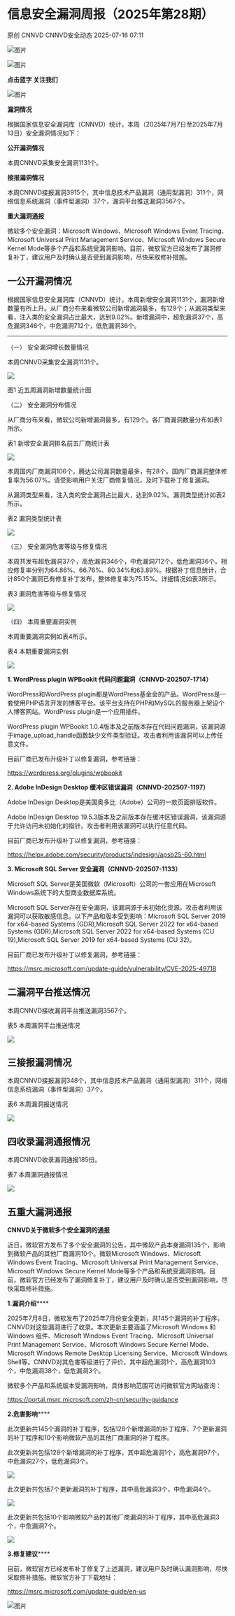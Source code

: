 #  信息安全漏洞周报（2025年第28期）  
原创 CNNVD  CNNVD安全动态   2025-07-16 07:11  
  
![图片](https://mmbiz.qpic.cn/mmbiz_gif/g1thw9GoocfpeKv1eicF4icEx1vUX4LQ1JjlMnGl5z2XiaAQGZdFulYs0vsE3icB8RUiawPqDSb5lvm8G0drb7iaw7sQ/640?wx_fmt=gif&from=appmsg "")  
  
![图片](https://mmbiz.qpic.cn/mmbiz_gif/g1thw9GoocfpeKv1eicF4icEx1vUX4LQ1Js3VkKswpUtkoDWibZ1YQl1lIdcctfqePCcSPEdc38SnhJGdqGJUFx9w/640?wx_fmt=gif&from=appmsg "")  
  
**点击蓝字 关注我们**  
  
![图片](https://mmbiz.qpic.cn/mmbiz_gif/g1thw9GoocfpeKv1eicF4icEx1vUX4LQ1Js3VkKswpUtkoDWibZ1YQl1lIdcctfqePCcSPEdc38SnhJGdqGJUFx9w/640?wx_fmt=gif&from=appmsg "")  
  
  
**漏洞情况**  
  
根据国家信息安全漏洞库（CNNVD）统计，本周（2025年7月7日至2025年7月13日）安全漏洞情况如下：  
  
**公开漏洞情况**  
  
本周CNNVD采集安全漏洞1131个。  
  
**接报漏洞情况**  
  
本周CNNVD接报漏洞3915个，其中信息技术产品漏洞（通用型漏洞）311个，网络信息系统漏洞（事件型漏洞）37个，漏洞平台推送漏洞3567个。  
  
**重大漏洞通报**  
  
微软多个安全漏洞：Microsoft Windows、Microsoft Windows Event Tracing、Microsoft Universal Print Management Service、Microsoft Windows Secure Kernel Mode等多个产品和系统受漏洞影响。目前，微软官方已经发布了漏洞修复补丁，建议用户及时确认是否受到漏洞影响，尽快采取修补措施。  
  
## 一公开漏洞情况  
  
  
根据国家信息安全漏洞库（CNNVD）统计，本周新增安全漏洞1131个，漏洞新增数量有所上升。从厂商分布来看微软公司新增漏洞最多，有129个；从漏洞类型来看，注入类的安全漏洞占比最大，达到9.02%。新增漏洞中，超危漏洞37个，高危漏洞346个，中危漏洞712个，低危漏洞36个。  
  
****  
（一） 安全漏洞增长数量情况  
  
  
  
本周CNNVD采集安全漏洞1131个。  
  
![](https://mmbiz.qpic.cn/mmbiz_jpg/g1thw9GoocfhKQpjHfF5e89zVOpwMibBBziaTPgd4UiaHHwq26PqdsWKdrf65VHWjicvEGaBaENnBnVdGjHTACJqmA/640?wx_fmt=other&from=appmsg "")  
  
图1 近五周漏洞新增数量统计图  
  
（二） 安全漏洞分布情况  
  
  
  
从厂商分布来看，微软公司新增漏洞最多，有129个。各厂商漏洞数量分布如表1所示。  
  
表1 新增安全漏洞排名前五厂商统计表  
  
![](https://mmbiz.qpic.cn/mmbiz_png/g1thw9GoocfhKQpjHfF5e89zVOpwMibBB7dolwmxvZMg80HPremxzflL4eE69SyyLjgPKwsicg0ddNFm6yKBWM4w/640?wx_fmt=png&from=appmsg "")  
  
本周国内厂商漏洞106个，腾达公司漏洞数量最多，有28个。国内厂商漏洞整体修复率为56.07%。请受影响用户关注厂商修复情况，及时下载补丁修复漏洞。  
  
从漏洞类型来看，注入类的安全漏洞占比最大，达到9.02%。漏洞类型统计如表2所示。  
  
表2 漏洞类型统计表  
  
![](https://mmbiz.qpic.cn/mmbiz_png/g1thw9GoocfhKQpjHfF5e89zVOpwMibBBjEzUo91aNNdhM88hx7gkKwbCOZPOc9FfF8Po7NjSNrH5PibVAYricGxg/640?wx_fmt=png&from=appmsg "")  
  
（三） 安全漏洞危害等级与修复情况  
  
  
  
本周共发布超危漏洞37个，高危漏洞346个，中危漏洞712个，低危漏洞36个。相应修复率分别为64.86%、66.76%、80.34%和63.89%。根据补丁信息统计，合计850个漏洞已有修复补丁发布，整体修复率为75.15%。详细情况如表3所示。  
  
表3 漏洞危害等级与修复情况  
  
![](https://mmbiz.qpic.cn/mmbiz_png/g1thw9GoocfhKQpjHfF5e89zVOpwMibBBkQjwQkdxQIXjgz8mfjwCib9EHKxWVcU9HAibibib8ffeUbu1spF484MqYQ/640?wx_fmt=png&from=appmsg "")  
  
（四） 本周重要漏洞实例  
  
  
  
本周重要漏洞实例如表4所示。  
  
表4 本期重要漏洞实例  
  
![](https://mmbiz.qpic.cn/mmbiz_png/g1thw9GoocfhKQpjHfF5e89zVOpwMibBBDgBokGJM0WJRxHPUAGetkj8PKVZCmnV7UQAiazPEsLfoX3yGQCUZ1Yw/640?wx_fmt=png&from=appmsg "")  
  
**1. WordPress plugin WPBookit 代码问题漏洞（CNNVD-202507-1714）**  
  
WordPress和WordPress plugin都是WordPress基金会的产品。WordPress是一套使用PHP语言开发的博客平台。该平台支持在PHP和MySQL的服务器上架设个人博客网站。WordPress plugin是一个应用插件。  
  
WordPress plugin WPBookit 1.0.4版本及之前版本存在代码问题漏洞，该漏洞源于image_upload_handle函数缺少文件类型验证。攻击者利用该漏洞可以上传任意文件。  
  
目前厂商已发布升级补丁以修复漏洞，参考链接：  
  
https://wordpress.org/plugins/wpbookit  
  
**2. Adobe InDesign Desktop 缓冲区错误漏洞（CNNVD-202507-1197）**  
  
Adobe InDesign Desktop是美国奥多比（Adobe）公司的一款页面排版软件。  
  
Adobe InDesign Desktop 19.5.3版本及之前版本存在缓冲区错误漏洞，该漏洞源于允许访问未初始化的指针。攻击者利用该漏洞可以执行任意代码。  
  
目前厂商已发布升级补丁以修复漏洞，参考链接：  
  
https://helpx.adobe.com/security/products/indesign/apsb25-60.html  
  
**3. Microsoft SQL Server 安全漏洞（CNNVD-202507-1133）**  
  
Microsoft SQL Server是美国微软（Microsoft）公司的一套应用在Microsoft Windows系统下的大型商业数据库系统。  
  
Microsoft SQL Server存在安全漏洞，该漏洞源于未初始化资源。攻击者利用该漏洞可以获取敏感信息。以下产品和版本受到影响：Microsoft SQL Server 2019 for x64-based Systems (GDR),Microsoft SQL Server 2022 for x64-based Systems (GDR),Microsoft SQL Server 2022 for x64-based Systems (CU 19),Microsoft SQL Server 2019 for x64-based Systems (CU 32)。  
  
目前厂商已发布升级补丁以修复漏洞，参考链接：  
  
https://msrc.microsoft.com/update-guide/vulnerability/CVE-2025-49718  
  
## 二漏洞平台推送情况  
  
  
本周CNNVD接收漏洞平台推送漏洞3567个。  
  
表5 本周漏洞平台推送情况  
  
![](https://mmbiz.qpic.cn/mmbiz_png/g1thw9GoocfhKQpjHfF5e89zVOpwMibBBxFuqlkhG8GGj9icJ8mMT6NgMxSOzXSbQbXVDmSHbJNTsEadiaqAicTB6w/640?wx_fmt=png&from=appmsg "")  
  
## 三接报漏洞情况  
  
  
本周CNNVD接报漏洞348个，其中信息技术产品漏洞（通用型漏洞）311个，网络信息系统漏洞（事件型漏洞）37个。  
  
表6 本周漏洞报送情况  
  
![](https://mmbiz.qpic.cn/mmbiz_png/g1thw9GoocfhKQpjHfF5e89zVOpwMibBBPkbVZBcvib9jFCf8JBHWF1vINKGDMKr0a3XQtvJQpibLkVEwDxm0Y9Rg/640?wx_fmt=png&from=appmsg "")  
  
## 四收录漏洞通报情况  
  
  
本周CNNVD收录漏洞通报185份。  
  
表7 本周漏洞通报情况  
  
![](https://mmbiz.qpic.cn/mmbiz_png/g1thw9GoocfhKQpjHfF5e89zVOpwMibBBPkSYK87nk1fl5uqcr9hOuJzib9WMCzDk98XuicjY5b9M2qO8CJNOOW8Q/640?wx_fmt=png&from=appmsg "")  
  
## 五重大漏洞通报  
  
  
**CNNVD关于微软多个安全漏洞的通报**  
  
近日，微软官方发布了多个安全漏洞的公告，其中微软产品本身漏洞135个，影响到微软产品的其他厂商漏洞10个。微软Microsoft Windows、Microsoft Windows Event Tracing、Microsoft Universal Print Management Service、Microsoft Windows Secure Kernel Mode等多个产品和系统受漏洞影响。目前，微软官方已经发布了漏洞修复补丁，建议用户及时确认是否受到漏洞影响，尽快采取修补措施。  
  
**1.漏洞介绍******  
  
2025年7月8日，微软发布了2025年7月份安全更新，共145个漏洞的补丁程序，CNNVD对这些漏洞进行了收录。本次更新主要涵盖了Microsoft Windows 和 Windows 组件、Microsoft Windows Event Tracing、Microsoft Universal Print Management Service、Microsoft Windows Secure Kernel Mode、Microsoft Windows Remote Desktop Licensing Service、Microsoft Windows Shell等。CNNVD对其危害等级进行了评价，其中超危漏洞1个，高危漏洞103个，中危漏洞38个，低危漏洞3个。  
  
微软多个产品和系统版本受漏洞影响，具体影响范围可访问微软官方网站查询：  
  
https://portal.msrc.microsoft.com/zh-cn/security-guidance  
  
**2.危害影响******  
  
此次更新共145个漏洞的补丁程序，包括128个新增漏洞的补丁程序、7个更新漏洞的补丁程序和10个影响微软产品的其他厂商漏洞的补丁程序。  
  
此次更新共包括128个新增漏洞的补丁程序，其中超危漏洞1个，高危漏洞97个，中危漏洞27个，低危漏洞3个。  
  
![](https://mmbiz.qpic.cn/mmbiz_png/g1thw9GoocfhKQpjHfF5e89zVOpwMibBBgQAQsZdOLibQH5Ww1ua7ycxAMpbdyNNLUBW9lVTkR6QNUp9iaqQOiadyQ/640?wx_fmt=png&from=appmsg "")  
  
此次更新共包括7个更新漏洞的补丁程序，其中高危漏洞3个，中危漏洞4个。  
  
![](https://mmbiz.qpic.cn/mmbiz_png/g1thw9GoocfhKQpjHfF5e89zVOpwMibBBQiahNWFXnAmoic6icRicT5vtv9Es7qgaHG1kQLm3cbrSgwv0UCwCsLVa5g/640?wx_fmt=png&from=appmsg "")  
  
此次更新共包括10个影响微软产品的其他厂商漏洞的补丁程序，其中高危漏洞3个，中危漏洞7个。  
  
![](https://mmbiz.qpic.cn/mmbiz_png/g1thw9GoocfhKQpjHfF5e89zVOpwMibBBCvcJVWQDcbWFCtFVariaV7SFqUL4ZlzUSGgMnrWcGgxRRVIEFQzZ0ww/640?wx_fmt=png&from=appmsg "")  
  
**3.修复建议******  
  
目前，微软官方已经发布补丁修复了上述漏洞，建议用户及时确认漏洞影响，尽快采取修补措施。微软官方补丁下载地址：  
  
https://msrc.microsoft.com/update-guide/en-us  
  
![图片](https://mmbiz.qpic.cn/mmbiz_gif/g1thw9GoocfpeKv1eicF4icEx1vUX4LQ1JMd8aMOqNkic25xydKvYcCVEsHXvm506icfXiaFep4AfohjraUj3F2jMfg/640?wx_fmt=gif&from=appmsg "")  
  
  
